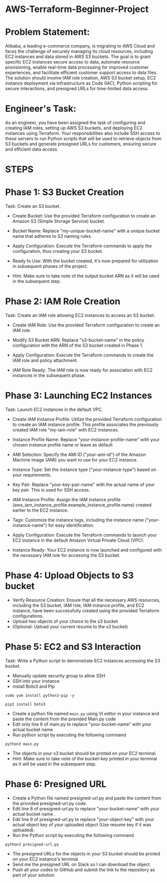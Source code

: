 # AWS-Terraform-Beginner-Project
# Problem Statement:

Alibaba, a leading e-commerce company, is migrating to AWS Cloud and faces the challenge of securely managing its cloud resources, including EC2 instances and data stored in AWS S3 buckets. The goal is to grant specific EC2 instances secure access to data, automate resource provisioning, enable real-time data processing for improved customer experiences, and facilitate efficient customer support access to data files. The solution should involve IAM role creation, AWS S3 bucket setup, EC2 instance deployment via Infrastructure as Code (IAC), Python scripting for secure interactions, and presigned URLs for time-limited data access.

# Engineer's Task:

As an engineer, you have been assigned the task of configuring and creating IAM roles, setting up AWS S3 buckets, and deploying EC2 instances using Terraform. Your responsibilities also include SSH access to these servers to run Python scripts that will be used to retrieve objects from S3 buckets and generate presigned URLs for customers, ensuring secure and efficient data access.


# STEPS

# Phase 1: S3 Bucket Creation
Task: Create an S3 bucket.

* Create Bucket: Use the provided Terraform configuration to create an Amazon S3 (Simple Storage Service) bucket.

* Bucket Name: Replace "my-unique-bucket-name" with a unique bucket name that adheres to S3 naming rules.

* Apply Configuration: Execute the Terraform commands to apply the configuration, thus creating your S3 bucket.

* Ready to Use: With the bucket created, it's now prepared for utilization in subsequent phases of the project.
* Hint: Make sure to take note of the output bucket ARN as it will be used in the subsequent step.
# Phase 2: IAM Role Creation
Task: Create an IAM role allowing EC2 instances to access an S3 bucket.

* Create IAM Role: Use the provided Terraform configuration to create an IAM role.

* Modify S3 Bucket ARN: Replace "s3-bucket-name" in the policy configuration with the ARN of the S3 bucket created in Phase 1.

* Apply Configuration: Execute the Terraform commands to create the IAM role and policy attachment.

* IAM Role Ready: The IAM role is now ready for association with EC2 instances in the subsequent phase.


# Phase 3: Launching EC2 Instances
Task: Launch EC2 instances in the default VPC.

* Create IAM Instance Profile: Utilize the provided Terraform configuration to create an IAM instance profile. This profile associates the previously created IAM role "my-iam-role" with EC2 instances.

* Instance Profile Name: Replace "your-instance-profile-name" with your chosen instance profile name or leave as default

* AMI Selection: Specify the AMI ID ("your-ami-id") of the Amazon Machine Image (AMI) you want to use for your EC2 instance.

* Instance Type: Set the instance type ("your-instance-type") based on your requirements.

* Key Pair: Replace "your-key-pair-name" with the actual name of your key pair. This is used for SSH access.

* IAM Instance Profile: Assign the IAM instance profile (aws_iam_instance_profile.example_instance_profile.name) created earlier to the EC2 instance.

* Tags: Customize the instance tags, including the instance name ("your-instance-name") for easy identification.

* Apply Configuration: Execute the Terraform commands to launch your EC2 instance in the default Amazon Virtual Private Cloud (VPC).

* Instance Ready: Your EC2 instance is now launched and configured with the necessary IAM role for accessing the S3 bucket.

# Phase 4: Upload Objects to S3 bucket

* Verify Resource Creation: Ensure that all the necessary AWS resources, including the S3 bucket, IAM role, IAM instance profile, and EC2 instance, have been successfully created using the provided Terraform configurations.
* Upload two objects of your choice to the s3 bucket
* (Optional: Upload your current resume to the s3 bucket)

# Phase 5: EC2 and S3 Interaction
Task: Write a Python script to demonstrate EC2 instances accessing the S3 bucket.
* Manually update security group to allow SSH
* SSH into your instance 
* install Boto3 and Pip
```
sudo yum install python3-pip -y
``````
``````
pip3 install boto3
```````
* Create a python file named ``main.py`` using VI editor in your instance and paste the content from the provided Main.py code
* Edit only line 6 of main.py to replace "your-bucket-name" with your actual bucket name 
* Run python script by executing the following command 
```
python3 main.py
```
* The objects in your s3 bucket should be printed on your EC2 terminal. 
* Hint: Make sure to take note of the bucket-key printed in your terminal as it will be used in the subsequent step.


# Phase 6: Presigned URL 
* Create a Python file named presigned-url.py and paste the content from the provided presigned-url.py code.
* Edit  line 8 of presigned-url.py to replace "your-bucket-name" with your actual bucket name .
* Edit  line 9 of presigned-url.py to replace "your-object-key" with your actual object key of your uploaded object (Use resume key if it was uploaded).
* Run the Python script by executing the following command
``````
python3 presigned-url.py
``````
* The presigned URLs for the objects in your S3 bucket should be printed on your EC2 instance's terminal
* Send me the presigned URL on Slack so I can download the object. 
* Push all your codes to GitHub and submit the link to the repository as part of your solution

